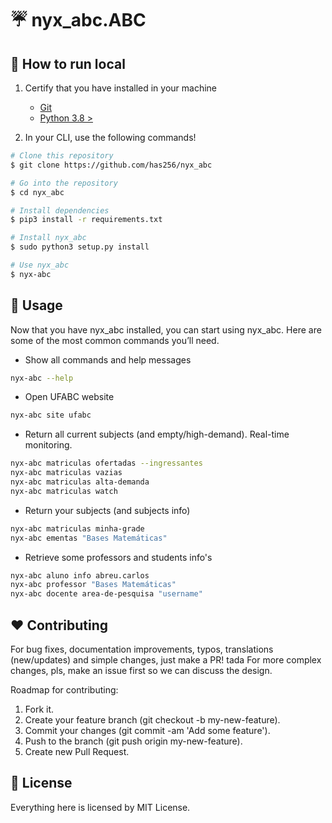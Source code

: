 # :umbrella: nyx_abc.ABC

## :wrench: How to run local

1. Certify that you have installed in your machine
	- [Git](https://git-for-windows.github.io/)
	- [Python 3.8 >](https://www.python.org/)

2. In your CLI, use the following commands!
   
```bash
# Clone this repository
$ git clone https://github.com/has256/nyx_abc

# Go into the repository
$ cd nyx_abc

# Install dependencies
$ pip3 install -r requirements.txt 

# Install nyx_abc
$ sudo python3 setup.py install

# Use nyx_abc
$ nyx-abc
```

## :checkered_flag: Usage

Now that you have nyx_abc installed, you can start using nyx_abc. Here are some of the most common commands you’ll need.

- Show all commands and help messages
```bash
nyx-abc --help
```

- Open UFABC website
```bash
nyx-abc site ufabc
```

- Return all current subjects (and empty/high-demand). Real-time monitoring.
```bash
nyx-abc matriculas ofertadas --ingressantes
nyx-abc matriculas vazias
nyx-abc matriculas alta-demanda
nyx-abc matriculas watch
```

- Return your subjects (and subjects info)
```bash
nyx-abc matriculas minha-grade
nyx-abc ementas "Bases Matemáticas"
```

- Retrieve some professors and students info's
```bash
nyx-abc aluno info abreu.carlos
nyx-abc professor "Bases Matemáticas"
nyx-abc docente area-de-pesquisa "username"
```

## :hearts: Contributing

For bug fixes, documentation improvements, typos, translations (new/updates) and simple changes, just make a PR! tada
For more complex changes, pls, make an issue first so we can discuss the design.

Roadmap for contributing:

1. Fork it.
2. Create your feature branch (git checkout -b my-new-feature).
3. Commit your changes (git commit -am 'Add some feature').
4. Push to the branch (git push origin my-new-feature).
5. Create new Pull Request.

## :page_facing_up: License

Everything here is licensed by MIT License.
